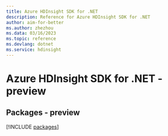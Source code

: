 ```yaml
---
title: Azure HDInsight SDK for .NET
description: Reference for Azure HDInsight SDK for .NET
author: aim-for-better
ms.author: zhezhou
ms.data: 03/16/2023
ms.topic: reference
ms.devlang: dotnet
ms.service: hdinsight
---
```

# Azure HDInsight SDK for .NET - preview
## Packages - preview
[!INCLUDE [packages](hdinsight-index.md)]